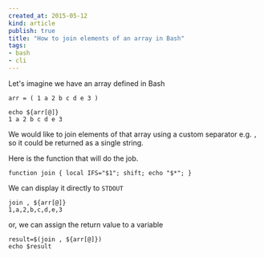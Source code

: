 ```yaml
---
created_at: 2015-05-12
kind: article
publish: true
title: "How to join elements of an array in Bash"
tags:
- bash
- cli
---
```


Let's imagine we have an array defined in Bash

```
arr = ( 1 a 2 b c d e 3 )
```

```
echo ${arr[@]}
1 a 2 b c d e 3
```

We would like to join elements of that array using a custom 
separator e.g. `,` so it could be returned as a single string.

Here is the function that will do the job.

```
function join { local IFS="$1"; shift; echo "$*"; }
```

We can display it directly to `STDOUT`

```
join , ${arr[@]}
1,a,2,b,c,d,e,3
```

or, we can assign the return value to a variable

```
result=$(join , ${arr[@]})
echo $result
```